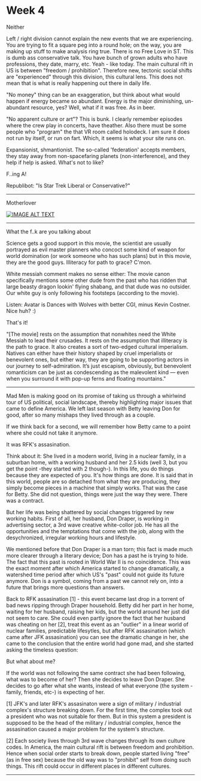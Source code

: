 # Week 4

Neither

Left / right division cannot explain the new events that we are
experiencing. You are trying to fit a square peg into a round hole; on
the way, you are making up stuff to make analysis ring true. There is
no Free Love in ST. This is dumb ass conservative talk. You have bunch
of grown adults who have professions, they date, marry, etc. Yeah -
like today. The main cultural rift in US is between "freedom /
prohibition". Therefore new, tectonic social shifts are "experienced"
through this division, this cultural lens. This does not mean that is
what is really happening out there in daily life.

"No money" thing can be an exaggeration, but think about what would
happen if energy became so abundant. Energy is the major diminishing,
un-abundant resource, yes? Well, what if it was free. As in beer.

"No apparent culture or art"? This is bunk. I clearly remember
episodes where the crew play in concerts, have theather. Also there
must be some people who "program" the that VR room called holodeck. I
am sure it does not run by itself, or run on fart. Which, it seems is
what your site runs on.

Expansionist, shmantionist. The so-called 'federation' accepts
members, they stay away from non-spacefaring planets
(non-interference), and they help if help is asked. What's not to
like?

F..ing A!

Republibot: "Is Star Trek Liberal or Conservative?"

---

Motherlover

[![IMAGE ALT
TEXT](http://img.youtube.com/vi/X0DeIqJm4vM/0.jpg)](http://www.youtube.com/watch?v=X0DeIqJm4vM)

---

What the f..k are you talking about

Science gets a good support in this movie, the scientist are usually
portrayed as evil master planners who concoct some kind of weapon for
world domination (or work someone who has such plans) but in this
movie, they are the good guys. Illiteracy for path to grace? C'mon.

White messiah comment makes no sense either: The movie canon
specifically mentions some other dude from the past who has ridden
that large beasty dragon lookin' flying shabang, and that dude was no
outsider. Our white guy is only following his footsteps (according to
the movie).

Listen: Avatar is Dances with Wolves with better CGI, minus Kevin
Costner. Nice huh? :)

That's it!

"[The movie] rests on the assumption that nonwhites need the White
Messiah to lead their crusades. It rests on the assumption that
illiteracy is the path to grace. It also creates a sort of two-edged
cultural imperialism. Natives can either have their history shaped by
cruel imperialists or benevolent ones, but either way, they are going
to be supporting actors in our journey to self-admiration. It’s just
escapism, obviously, but benevolent romanticism can be just as
condescending as the malevolent kind — even when you surround it with
pop-up ferns and floating mountains."

---

Mad Men is making good on its promise of taking us through a whirlwind
tour of US political, social landscape, thereby highlighting major
issues that came to define America. We left last season with Betty
leaving Don for good, after so many mishaps they lived through as a
couple.

If we think back for a second, we will remember how Betty came to a
point where she could not take it anymore.

It was RFK's assasination.

Think about it: She lived in a modern world, living in a nuclear
family, in a suburban home, with a working husband and her 2.5 kids
(well 3, but you get the point -they started with 2 though-). In this
life, you do things because they are expected of you. It's how things
are done. It is said that in this world, people are so detached from
what they are producing, they simply become pieces in a machine that
simply works. That was the case for Betty. She did not question,
things were just the way they were. There was a contract.

But her life was being shattered by social changes triggered by new
working habits. First of all, her husband, Don Draper, is working in
advertising sector, a 3rd wave creative white-collor job. He has all
the opportunities and the temptations that come with the job, along
with the desychronized, irregular working hours and lifestyle.

We mentioned before that Don Draper is a man torn; this fact is made
much more clearer through a literary device; Don has a past he is
trying to hide. The fact that this past is rooted in World War II is
no coincidence. This was the exact moment after which America started
to change dramatically, a watershed time period after which US's
"past" could not guide its future anymore. Don is a symbol, coming
from a past we cannot rely on, into a future that brings more
questions than answers.

Back to RFK assasination [1] - this event became last drop in a
torrent of bad news ripping through Draper household. Betty did her
part in her home, waiting for her husband, raising her kids, but the
world around her just did not seem to care. She could even partly
ignore the fact that her husband was cheating on her [2], treat this
event as an "outlier" in a linear world of nuclear families,
predictable lifesytles, but after RFK assasination (which came after
JFK assasination) you can see the dramatic change in her, she came to
the conclusion that the entire world had gone mad, and she started
asking the timeless question:

But what about me?

If the world was not following the same contract she had been
following, what was to become of her? Then she decides to leave Don
Draper. She decides to go after what she wants, instead of what
everyone (the system -family, friends, etc-) is expecting of her.

[1] JFK's and later RFK's assasinaton were a sign of military /
industrial complex's structure breaking down. For the first time, the
complex took out a president who was not suitable for them. But in
this system a president is supposed to be the head of the military /
industrial complex, hence the assasination caused a major problem for
the system's structure.

[2] Each society lives through 3rd wave changes through its own
culture codes. In America, the main cultural rift is between freedom
and prohibition. Hence when social order starts to break down, people
started living "free" (as in free sex) because the old way was to
"prohibit" self from doing such things. This rift could occur in
different places in different cultures.

---

